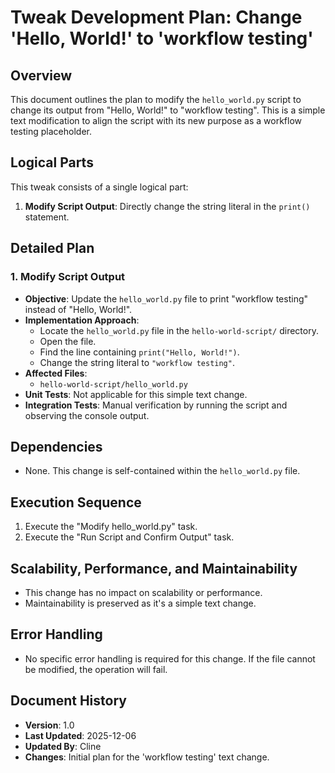 # Tweak Development Plan: Change 'Hello, World!' to 'workflow testing'

## Overview
This document outlines the plan to modify the `hello_world.py` script to change its output from "Hello, World!" to "workflow testing". This is a simple text modification to align the script with its new purpose as a workflow testing placeholder.

## Logical Parts
This tweak consists of a single logical part:
1.  **Modify Script Output**: Directly change the string literal in the `print()` statement.

## Detailed Plan

### 1. Modify Script Output
- **Objective**: Update the `hello_world.py` file to print "workflow testing" instead of "Hello, World!".
- **Implementation Approach**:
    - Locate the `hello_world.py` file in the `hello-world-script/` directory.
    - Open the file.
    - Find the line containing `print("Hello, World!")`.
    - Change the string literal to `"workflow testing"`.
- **Affected Files**:
    - `hello-world-script/hello_world.py`
- **Unit Tests**: Not applicable for this simple text change.
- **Integration Tests**: Manual verification by running the script and observing the console output.

## Dependencies
- None. This change is self-contained within the `hello_world.py` file.

## Execution Sequence
1.  Execute the "Modify hello_world.py" task.
2.  Execute the "Run Script and Confirm Output" task.

## Scalability, Performance, and Maintainability
- This change has no impact on scalability or performance.
- Maintainability is preserved as it's a simple text change.

## Error Handling
- No specific error handling is required for this change. If the file cannot be modified, the operation will fail.

## Document History
- **Version**: 1.0
- **Last Updated**: 2025-12-06
- **Updated By**: Cline
- **Changes**: Initial plan for the 'workflow testing' text change.
